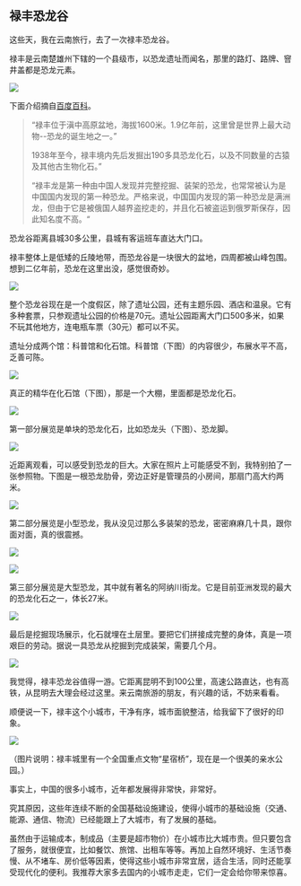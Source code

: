 ## 禄丰恐龙谷

这些天，我在云南旅行，去了一次禄丰恐龙谷。

禄丰是云南楚雄州下辖的一个县级市，以恐龙遗址而闻名，那里的路灯、路牌、窨井盖都是恐龙元素。

![](https://cdn.beekka.com/blogimg/asset/202401/bg2024011401.webp)

下面介绍摘自[百度百科](https://baike.baidu.com/item/%E4%BA%91%E5%8D%97%E7%A6%84%E4%B8%B0%E6%81%90%E9%BE%99%E5%9B%BD%E5%AE%B6%E5%9C%B0%E8%B4%A8%E5%85%AC%E5%9B%AD/4090015)。

> “禄丰位于滇中高原盆地，海拔1600米。1.9亿年前，这里曾是世界上最大动物--恐龙的诞生地之一。”
> 
> 1938年至今，禄丰境内先后发掘出190多具恐龙化石，以及不同数量的古猿及其他古生物化石。”
> 
> “禄丰龙是第一种由中国人发现并完整挖掘、装架的恐龙，也常常被认为是中国国内发现的第一种恐龙。严格来说，中国国内发现的第一种恐龙是满洲龙，但由于它是被俄国人越界盗挖走的，并且化石被盗运到俄罗斯保存，因此知名度不高。“

恐龙谷距离县城30多公里，县城有客运班车直达大门口。

禄丰整体上是低矮的丘陵地带，而恐龙谷是一块很大的盆地，四周都被山峰包围。想到二亿年前，恐龙在这里出没，感觉很奇妙。

![](https://cdn.beekka.com/blogimg/asset/202401/bg2024011402.webp)

整个恐龙谷现在是一个度假区，除了遗址公园，还有主题乐园、酒店和温泉。它有多种套票，只参观遗址公园的价格是70元。遗址公园距离大门口500多米，如果不玩其他地方，连电瓶车票（30元）都可以不买。

遗址分成两个馆：科普馆和化石馆。科普馆（下图）的内容很少，布展水平不高，乏善可陈。

![](https://cdn.beekka.com/blogimg/asset/202401/bg2024011403.webp)

真正的精华在化石馆（下图），那是一个大棚，里面都是恐龙化石。

![](https://cdn.beekka.com/blogimg/asset/202401/bg2024011404.webp)

第一部分展览是单块的恐龙化石，比如恐龙头（下图）、恐龙脚。

![](https://cdn.beekka.com/blogimg/asset/202401/bg2024011405.webp)

近距离观看，可以感受到恐龙的巨大。大家在照片上可能感受不到，我特别拍了一张参照物。下图是一根恐龙肋骨，旁边正好是管理员的小房间，那扇门高大约两米。

![](https://cdn.beekka.com/blogimg/asset/202401/bg2024011406.webp)

第二部分展览是小型恐龙，我从没见过那么多装架的恐龙，密密麻麻几十具，跟你面对面，真的很震撼。

![](https://cdn.beekka.com/blogimg/asset/202401/bg2024011407.webp)

![](https://cdn.beekka.com/blogimg/asset/202401/bg2024011408.webp)

第三部分展览是大型恐龙，其中就有著名的阿纳川街龙。它是目前亚洲发现的最大的恐龙化石之一，体长27米。

![](https://cdn.beekka.com/blogimg/asset/202401/bg2024011409.webp)

最后是挖掘现场展示，化石就埋在土层里。要把它们拼接成完整的身体，真是一项艰巨的劳动。据说一具恐龙从挖掘到完成装架，需要几个月。

![](https://cdn.beekka.com/blogimg/asset/202401/bg2024011410.webp)

我觉得，禄丰恐龙谷值得一游。它距离昆明不到100公里，高速公路直达，也有高铁，从昆明去大理会经过这里。来云南旅游的朋友，有兴趣的话，不妨来看看。

顺便说一下，禄丰这个小城市，干净有序，城市面貌整洁，给我留下了很好的印象。

![](https://cdn.beekka.com/blogimg/asset/202401/bg2024011411.webp)

（图片说明：禄丰城里有一个全国重点文物“星宿桥”，现在是一个很美的亲水公园。）

事实上，中国的很多小城市，近年都发展得非常快，非常好。

究其原因，这些年连续不断的全国基础设施建设，使得小城市的基础设施（交通、能源、通信、物流）已经能跟上了大城市，有了发展的基础。

虽然由于运输成本，制成品（主要是超市物价）在小城市比大城市贵。但只要包含了服务，就很便宜，比如餐饮、旅馆、出租车等等。再加上自然环境好、生活节奏慢、从不堵车、房价低等因素，使得这些小城市非常宜居，适合生活，同时还能享受现代化的便利。我推荐大家多去国内的小城市走走，它们一定会给你带来惊喜。